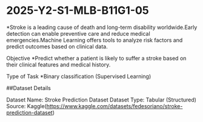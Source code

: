 # 2025-Y2-S1-MLB-B11G1-05

*Stroke is a leading cause of death and long-term disability worldwide.Early detection can enable preventive care and reduce medical emergencies.Machine Learning offers tools to analyze risk factors and predict outcomes based on clinical data.

Objective
*Predict whether a patient is likely to suffer a stroke based on their clinical features and medical history.

Type of Task
*Binary classification (Supervised Learning)

##Dataset Details

Dataset Name: Stroke Prediction Dataset
Dataset Type: Tabular (Structured)
Source: Kaggle(https://www.kaggle.com/datasets/fedesoriano/stroke-prediction-dataset)





